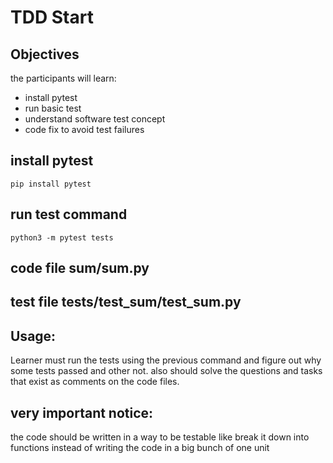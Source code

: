 #   TDD Start

## Objectives 
the participants will learn:
- install pytest
- run basic test
- understand software test concept
- code fix to avoid test failures 

## install pytest
    pip install pytest

## run test command
    python3 -m pytest tests

## code file sum/sum.py
## test file tests/test_sum/test_sum.py

## Usage:
Learner must run the tests using the previous command and figure out why some tests passed and other not. also should solve the questions and tasks that exist as comments on the code files.
## very important notice:
the code should be written in a way to be testable like break it down into functions instead of writing the code in a big bunch of one unit 